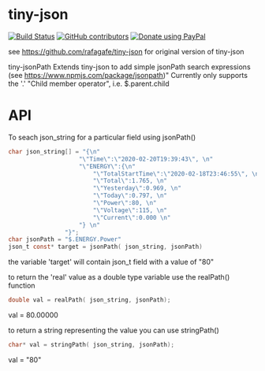 # tiny-json

[![Build Status](https://travis-ci.org/rafagafe/tiny-json.svg?branch=master)](https://travis-ci.org/rafagafe/tiny-json) [![GitHub contributors](https://img.shields.io/github/contributors/rafagafe/tiny-json.svg)](https://github.com/rafagafe/tiny-json/graphs/contributors) [![Donate using PayPal](https://img.shields.io/badge/donate-PayPal-orange.svg)](https://paypal.me/rafagafe)


see https://github.com/rafagafe/tiny-json for original version of tiny-json

tiny-jsonPath
Extends tiny-json to add simple jsonPath search expressions (see https://www.npmjs.com/package/jsonpath)"
Currently only supports the '.' "Child member operator", i.e. $.parent.child

# API
To seach json_string for a particular field using jsonPath()

```C
char json_string[] = "{\n"
                    "\"Time\":\"2020-02-20T19:39:43\", \n"
                    "\"ENERGY\":{\n"
                        "\"TotalStartTime\":\"2020-02-18T23:46:55\", \n"
                        "\"Total\":1.765, \n"
                        "\"Yesterday\":0.969, \n"
                        "\"Today\":0.797, \n"
                        "\"Power\":80, \n"
                        "\"Voltage\":115, \n"
                        "\"Current\":0.000 \n"
                    "} \n"
                "}";
char jsonPath = "$.ENERGY.Power"
json_t const* target = jsonPath( json_string, jsonPath) 
```
the variable 'target' will contain json_t field with a value of "80"

to return the 'real' value as a double type variable use the realPath() function
```C
double val = realPath( json_string, jsonPath);
```
val = 80.00000

to return a string representing the value you can use stringPath()
```C
char* val = stringPath( json_string, jsonPath);
```
val = "80"
